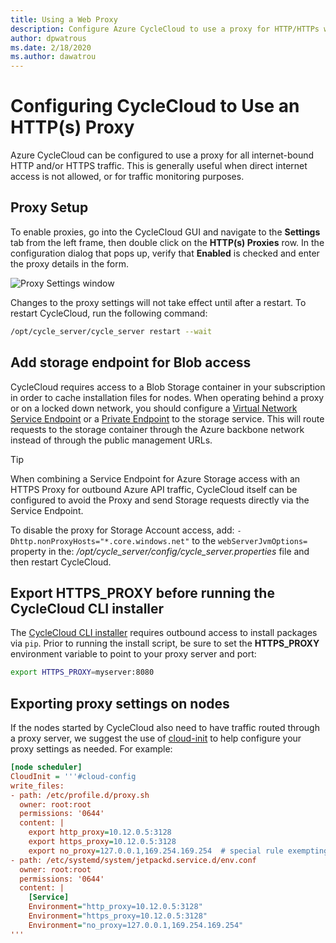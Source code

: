 ```yaml
---
title: Using a Web Proxy
description: Configure Azure CycleCloud to use a proxy for HTTP/HTTPs web traffic, which is useful to monitor traffic or when direct internet access isn't allowed.
author: dpwatrous
ms.date: 2/18/2020
ms.author: dawatrou
---
```


# Configuring CycleCloud to Use an HTTP(s) Proxy

Azure CycleCloud can be configured to use a proxy for all internet-bound HTTP and/or HTTPS traffic. This is generally useful when direct internet access is not allowed, or for traffic monitoring purposes.

## Proxy Setup

To enable proxies, go into the CycleCloud GUI and navigate to the **Settings** tab from the left frame, then double click on the **HTTP(s) Proxies** row. In the configuration dialog that pops up, verify that **Enabled** is checked and enter the proxy details in the form.

![Proxy Settings window](~/images/proxy_settings.png)

Changes to the proxy settings will not take effect until after a restart. To restart CycleCloud, run the following command:

```bash
/opt/cycle_server/cycle_server restart --wait
```

## Add storage endpoint for Blob access

CycleCloud requires access to a Blob Storage container in your subscription in order to cache installation files for nodes. When operating behind a proxy or on a locked down network, you should configure a [Virtual Network Service Endpoint](/azure/virtual-network/virtual-network-service-endpoints-overview) or a [Private Endpoint](/azure/storage/common/storage-private-endpoints) to the storage service. This will route requests to the storage container through the Azure backbone network instead of through the public management URLs.

> [!TIP]
> When combining a Service Endpoint for Azure Storage access with an HTTPS Proxy for outbound Azure API traffic, CycleCloud itself can be configured to avoid the Proxy and send Storage requests directly via the Service Endpoint.
> 
> To disable the proxy for Storage Account access, add:
> `-Dhttp.nonProxyHosts="*.core.windows.net"`
> to the `webServerJvmOptions=` property in the: */opt/cycle_server/config/cycle_server.properties*
> file and then restart CycleCloud.

## Export HTTPS_PROXY before running the CycleCloud CLI installer

The [CycleCloud CLI installer](~/how-to/install-cyclecloud-cli.md) requires outbound access to install packages via `pip`. Prior to running the install script, be sure to set the **HTTPS_PROXY** environment variable to point to your
proxy server and port:

```bash
export HTTPS_PROXY=myserver:8080
```

## Exporting proxy settings on nodes

If the nodes started by CycleCloud also need to have traffic routed through a proxy server, we suggest the use of [cloud-init](~/how-to/cloud-init.md) to help configure your proxy settings as needed. For example:

```ini
[node scheduler]
CloudInit = '''#cloud-config
write_files:
- path: /etc/profile.d/proxy.sh
  owner: root:root
  permissions: '0644'
  content: |
    export http_proxy=10.12.0.5:3128
    export https_proxy=10.12.0.5:3128
    export no_proxy=127.0.0.1,169.254.169.254  # special rule exempting Azure metadata URL from proxy
- path: /etc/systemd/system/jetpackd.service.d/env.conf
  owner: root:root
  permissions: '0644'
  content: |
    [Service]
    Environment="http_proxy=10.12.0.5:3128"
    Environment="https_proxy=10.12.0.5:3128"
    Environment="no_proxy=127.0.0.1,169.254.169.254"
'''
```
